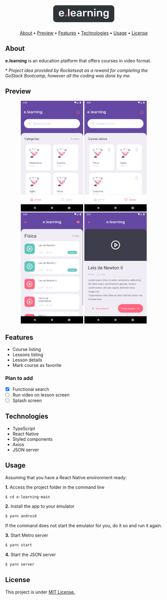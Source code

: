<h1 align="center">
  <img src="src/assets/logo-background.png" alt="e.learning" />
</h1>

<p align="center">
  <a href="#about">About</a> •
  <a href="#preview">Preview</a> •
  <a href="#features">Features</a> •
  <a href="#techs">Technologies</a> •
  <a href="#usage">Usage</a> • 
  <a href="#license">License</a>
</p>

<h2 id="about">About</h2>
<p>
<strong>e.learning</strong> is an education platform that offers courses in video format. <br />

*<i> Project idea provided by Rocketseat as a reward for completing the GoStack Bootcamp, however all the coding was done by me.</i><br />
</p>

<h2 id="preview">Preview</h2>

<div align="center">
  <img src="src/assets/preview/preview-home.png" width="200">
  <img src="src/assets/preview/preview-saved.png" width="200">
  <img src="src/assets/preview/preview-course.png" width="200">
  <img src="src/assets/preview/preview-lesson.png" width="200">
</div>

<h2 id="features">Features</h2>

- Course listing
- Lessons listing
- Lesson details
- Mark course as favorite

### Plan to add

- [x] Functional search
- [ ] Run video on lesson screen
- [ ] Splash screen

<h2 id="techs">Technologies</h2>

- TypeScript
- React Native
- Styled components
- Axios
- JSON server

<h2 id="usage">Usage</h2>

Assuming that you have a React Native environment ready:

<p><b>1.</b> Access the project folder in the command line</p>

```bash
$ cd e-learning-main
```

<p><b>2.</b> Install the app to your emulator</p> 

```bash
$ yarn android
```
If the command does not start the emulator for you, do it so and run it again.

<p><b>3.</b> Start Metro server</p>

```bash
$ yarn start
```

<p><b>4.</b> Start the JSON server</p>

```bash
$ yarn server
```

<h2 id="license">License</h2>

<p>This project is under 
<a href="https://github.com/EduardoRodriguesF/first-rocket/blob/main/LICENSE">MIT License.</a>
</p>


